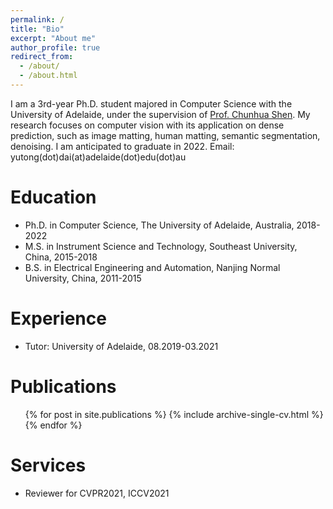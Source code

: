 ```yaml
---
permalink: /
title: "Bio"
excerpt: "About me"
author_profile: true
redirect_from: 
  - /about/
  - /about.html
---
```

I am a 3rd-year Ph.D. student majored in Computer Science with the University of Adelaide, under the supervision of [Prof. Chunhua Shen](https://cshen.github.io/). My research focuses on computer vision with its application on dense prediction, such as image matting, human matting, semantic segmentation, denoising. I am anticipated to graduate in 2022. 
Email: yutong(dot)dai(at)adelaide(dot)edu(dot)au

Education
======
* Ph.D. in Computer Science, The University of Adelaide, Australia, 2018-2022
* M.S. in Instrument Science and Technology, Southeast University, China, 2015-2018
* B.S. in Electrical Engineering and Automation, Nanjing Normal University, China, 2011-2015

Experience
======
* Tutor: University of Adelaide, 08.2019-03.2021


Publications
======
  <ul>{% for post in site.publications %}
    {% include archive-single-cv.html %}
  {% endfor %}</ul>
  
  
Services
======
* Reviewer for CVPR2021, ICCV2021

